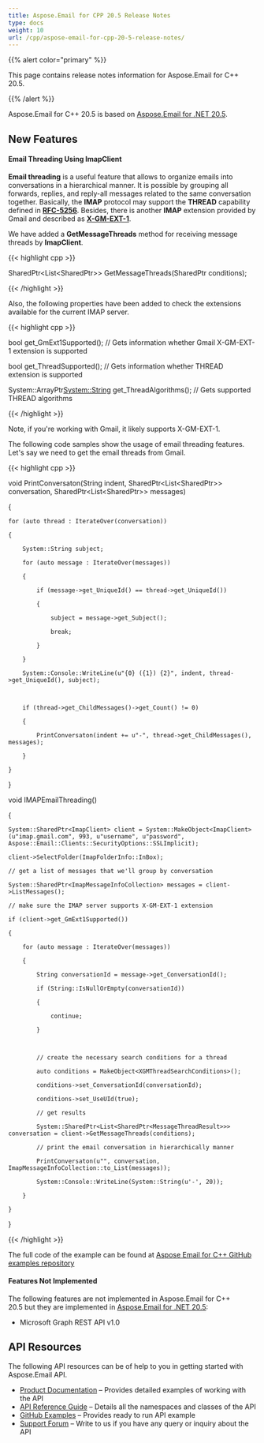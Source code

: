 ```yaml
---
title: Aspose.Email for CPP 20.5 Release Notes
type: docs
weight: 10
url: /cpp/aspose-email-for-cpp-20-5-release-notes/
---
```


{{% alert color="primary" %}} 

This page contains release notes information for Aspose.Email for C++ 20.5.

{{% /alert %}} 

Aspose.Email for C++ 20.5 is based on [Aspose.Email for .NET 20.5](https://docs.aspose.com/display/emailnet/Aspose.Email+for+.NET+20.5+Release+Notes).
## **New Features**
#### **Email Threading Using ImapClient**
**Email threading** is a useful feature that allows to organize emails into conversations in a hierarchical manner. It is possible by grouping all forwards, replies, and reply-all messages related to the same conversation together. Basically, the **IMAP** protocol may support the **THREAD** capability defined in [**RFC-5256**](https://tools.ietf.org/html/rfc5256). Besides, there is another **IMAP** extension provided by Gmail and described as [**X-GM-EXT-1**](https://developers.google.com/gmail/imap/imap-extensions#checking_for_the_presence_of_extensions).

We have added a **GetMessageThreads** method for receiving message threads by **ImapClient**.

{{< highlight cpp >}}

 SharedPtr<List<SharedPtr<MessageThreadResult>>> GetMessageThreads(SharedPtr<BaseSearchConditions> conditions);

{{< /highlight >}}

Also, the following properties have been added to check the extensions available for the current IMAP server.

{{< highlight cpp >}}

 bool get_GmExt1Supported(); // Gets information whether Gmail X-GM-EXT-1 extension is supported

bool get_ThreadSupported(); // Gets information whether THREAD extension is supported

System::ArrayPtr<System::String> get_ThreadAlgorithms(); // Gets supported THREAD algorithms

{{< /highlight >}}

Note, if you're working with Gmail, it likely supports X-GM-EXT-1.

The following code samples show the usage of email threading features. Let's say we need to get the email threads from Gmail.

{{< highlight cpp >}}

 void PrintConversaton(String indent, SharedPtr<List<SharedPtr<MessageThreadResult>>> conversation, SharedPtr<List<SharedPtr<ImapMessageInfo>>> messages)

{

    for (auto thread : IterateOver(conversation))

    {

        System::String subject;

        for (auto message : IterateOver(messages))

        {

            if (message->get_UniqueId() == thread->get_UniqueId())

            {

                subject = message->get_Subject();

                break;

            }

        }

        System::Console::WriteLine(u"{0} ({1}) {2}", indent, thread->get_UniqueId(), subject);



        if (thread->get_ChildMessages()->get_Count() != 0)

        {

            PrintConversaton(indent += u"-", thread->get_ChildMessages(), messages);

        }

    }

}

void IMAPEmailThreading()

{

    System::SharedPtr<ImapClient> client = System::MakeObject<ImapClient>(u"imap.gmail.com", 993, u"username", u"password", Aspose::Email::Clients::SecurityOptions::SSLImplicit);

    client->SelectFolder(ImapFolderInfo::InBox);

    // get a list of messages that we'll group by conversation

    System::SharedPtr<ImapMessageInfoCollection> messages = client->ListMessages();

    // make sure the IMAP server supports X-GM-EXT-1 extension

    if (client->get_GmExt1Supported())

    {

        for (auto message : IterateOver(messages))

        {

            String conversationId = message->get_ConversationId();

            if (String::IsNullOrEmpty(conversationId))

            {

                continue;

            }



            // create the necessary search conditions for a thread

            auto conditions = MakeObject<XGMThreadSearchConditions>(); 

            conditions->set_ConversationId(conversationId); 

            conditions->set_UseUId(true); 

            // get results

            System::SharedPtr<List<SharedPtr<MessageThreadResult>>> conversation = client->GetMessageThreads(conditions);

            // print the email conversation in hierarchically manner

            PrintConversaton(u"", conversation, ImapMessageInfoCollection::to_List(messages));

            System::Console::WriteLine(System::String(u'-', 20));

        }

    }

}

{{< /highlight >}}

The full code of the example can be found at [Aspose Email for C++ GitHub examples repository](https://github.com/aspose-email/Aspose.Email-for-C)


#### **Features Not Implemented**
The following features are not implemented in Aspose.Email for C++ 20.5 but they are implemented in [Aspose.Email for .NET 20.5](https://docs.aspose.com/display/emailnet/Aspose.Email+for+.NET+20.5+Release+Notes):

- Microsoft Graph REST API v1.0
## **API Resources**
The following API resources can be of help to you in getting started with Aspose.Email API.

- [Product Documentation](/email/cpp/home/) – Provides detailed examples of working with the API
- [API Reference Guide](https://www.aspose.com/api/cpp/email) – Details all the namespaces and classes of the API
- [GitHub Examples](https://github.com/aspose-email/Aspose.Email-for-C) – Provides ready to run API example
- [Support Forum](https://forum.aspose.com/c/email) – Write to us if you have any query or inquiry about the API
